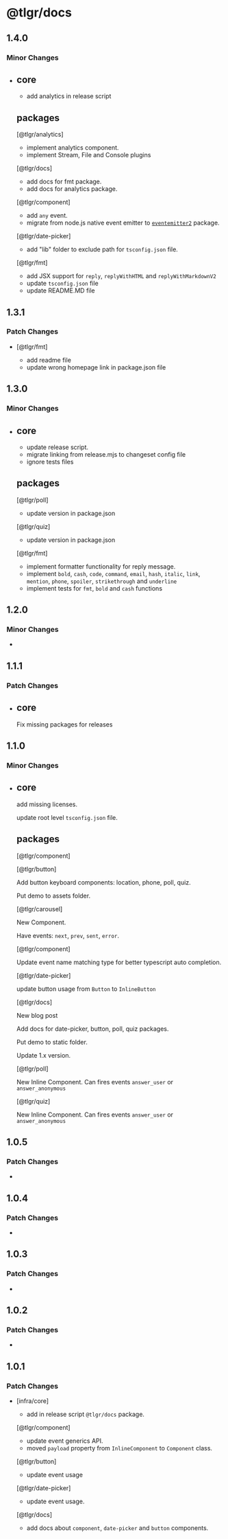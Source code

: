 # @tlgr/docs

## 1.4.0

### Minor Changes

- ## core

  - add analytics in release script

  ## packages

  [@tlgr/analytics]

  - implement analytics component.
  - implement Stream, File and Console plugins

  [@tlgr/docs]

  - add docs for fmt package.
  - add docs for analytics package.

  [@tlgr/component]

  - add `any` event.
  - migrate from node.js native event emitter to [`eventemitter2`](https://github.com/EventEmitter2/EventEmitter2) package.

  [@tlgr/date-picker]

  - add "lib" folder to exclude path for `tsconfig.json` file.

  [@tlgr/fmt]

  - add JSX support for `reply`, `replyWithHTML` and `replyWithMarkdownV2`
  - update `tsconfig.json` file
  - update README.MD file

## 1.3.1

### Patch Changes

- [@tlgr/fmt]

  - add readme file
  - update wrong homepage link in package.json file

## 1.3.0

### Minor Changes

- ## core

  - update release script.
  - migrate linking from release.mjs to changeset config file
  - ignore tests files

  ## packages

  [@tlgr/poll]

  - update version in package.json

  [@tlgr/quiz]

  - update version in package.json

  [@tlgr/fmt]

  - implement formatter functionality for reply message.
  - implement `bold`, `cash`, `code`, `command`, `email`, `hash`, `italic`, `link`, `mention`, `phone`, `spoiler`, `strikethrough` and `underline`
  - implement tests for `fmt`, `bold` and `cash` functions

## 1.2.0

### Minor Changes

-

## 1.1.1

### Patch Changes

- ## core

  Fix missing packages for releases

## 1.1.0

### Minor Changes

- ## core

  add missing licenses.

  update root level `tsconfig.json` file.

  ## packages

  [@tlgr/component]

  [@tlgr/button]

  Add button keyboard components: location, phone, poll, quiz.

  Put demo to assets folder.

  [@tlgr/carousel]

  New Component.

  Have events: `next`, `prev`, `sent`, `error`.

  [@tlgr/component]

  Update event name matching type for better typescript auto completion.

  [@tlgr/date-picker]

  update button usage from `Button` to `InlineButton`

  [@tlgr/docs]

  New blog post

  Add docs for date-picker, button, poll, quiz packages.

  Put demo to static folder.

  Update 1.x version.

  [@tlgr/poll]

  New Inline Component. Can fires events `answer_user` or `answer_anonymous`

  [@tlgr/quiz]

  New Inline Component. Can fires events `answer_user` or `answer_anonymous`

## 1.0.5

### Patch Changes

-

## 1.0.4

### Patch Changes

-

## 1.0.3

### Patch Changes

-

## 1.0.2

### Patch Changes

-

## 1.0.1

### Patch Changes

- [infra/core]

  - add in release script `@tlgr/docs` package.

  [@tlgr/component]

  - update event generics API.
  - moved `payload` property from `InlineComponent` to `Component` class.

  [@tlgr/button]

  - update event usage

  [@tlgr/date-picker]

  - update event usage.

  [@tlgr/docs]

  - add docs about `component`, `date-picker` and `button` components.
